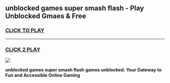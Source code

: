 
## unblocked games super smash flash - Play Unblocked Gmaes & Free
<h3>
<a href="https://news.freeplayer.one?title=unblocked_games_super_smash_flash&ref=16F">CLICK TO PLAY</a></h3>
<hr>

<h3>
<a href="https://news.freeplayer.one?title=unblocked_games_super_smash_flash&ref=16F">CLICK 2 PLAY</a>
  
</h3>

<a href="https://news.freeplayer.one?title=unblocked_games_super_smash_flash&ref=16F/"><img src="https://clearcache.store/games.png"></a>


**unblocked games super smash flash games unblocked: Your Gateway to Fun and Accessible Online Gaming**
